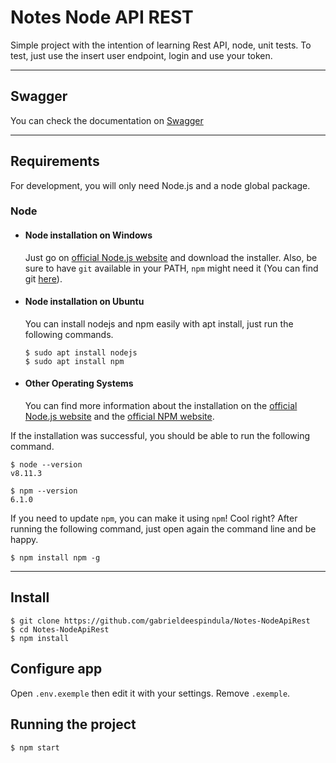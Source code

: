 # Notes Node API REST

Simple project with the intention of learning Rest API, node, unit tests.
To test, just use the insert user endpoint, login and use your token.

---
## Swagger
You can check the documentation on [Swagger](http://exemplo.com/)

---
## Requirements

For development, you will only need Node.js and a node global package.

### Node
- #### Node installation on Windows

  Just go on [official Node.js website](https://nodejs.org/) and download the installer.
Also, be sure to have `git` available in your PATH, `npm` might need it (You can find git [here](https://git-scm.com/)).

- #### Node installation on Ubuntu

  You can install nodejs and npm easily with apt install, just run the following commands.

      $ sudo apt install nodejs
      $ sudo apt install npm

- #### Other Operating Systems
  You can find more information about the installation on the [official Node.js website](https://nodejs.org/) and the [official NPM website](https://npmjs.org/).

If the installation was successful, you should be able to run the following command.

    $ node --version
    v8.11.3

    $ npm --version
    6.1.0

If you need to update `npm`, you can make it using `npm`! Cool right? After running the following command, just open again the command line and be happy.

    $ npm install npm -g

---

## Install

    $ git clone https://github.com/gabrieldeespindula/Notes-NodeApiRest
    $ cd Notes-NodeApiRest
    $ npm install

## Configure app

Open `.env.exemple` then edit it with your settings.
Remove `.exemple`.

## Running the project

    $ npm start
